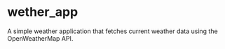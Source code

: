 # wether_app
A simple weather application that fetches current weather data using the OpenWeatherMap API.

